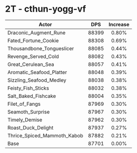 # 2T - cthun-yogg-vf
| Actor | DPS | Increase |
|---|:---:|:---:|
|Draconic_Augment_Rune|88399|0.80%|
|Fated_Fortune_Cookie|88308|0.69%|
|Thousandbone_Tongueslicer|88085|0.44%|
|Revenge_Served_Cold|88082|0.43%|
|Great_Cerulean_Sea|88057|0.41%|
|Aromatic_Seafood_Platter|88048|0.39%|
|Sizzling_Seafood_Medley|88038|0.38%|
|Feisty_Fish_Sticks|88032|0.38%|
|Salt_Baked_Fishcake|88004|0.35%|
|Filet_of_Fangs|87969|0.30%|
|Seamoth_Surprise|87967|0.30%|
|Timely_Demise|87962|0.30%|
|Roast_Duck_Delight|87937|0.27%|
|Thrice_Spiced_Mammoth_Kabob|87882|0.21%|
|Base|87701|0.00%|
